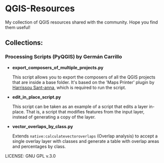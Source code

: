 # QGIS-Resources
My collection of QGIS resources shared with the community. Hope you find them useful!

## Collections:

### Processing Scripts (PyQGIS) by Germán Carrillo

 - **export_composers_of_multiple_projects.py**

   This script allows you to export the composers of all the QGIS projects that are inside a base folder.
   It's based on the 'Maps Printer' plugin by [Harrissou Sant-anna](https://github.com/DelazJ), which is required to run the script.

 - **edit_in_place_script.py**

   This script can be taken as an example of a script that edits a layer in-place. That is, a script that modifies features from the input layer, instead of generating a copy of the layer.     

 - **vector_overlaps_by_class.py**

    Extends `native:calculatevectoroverlaps` (Overlap analysis) to accept a single overlay layer with classes and generate a table with overlap areas and percentages by class. 

LICENSE: GNU GPL v.3.0